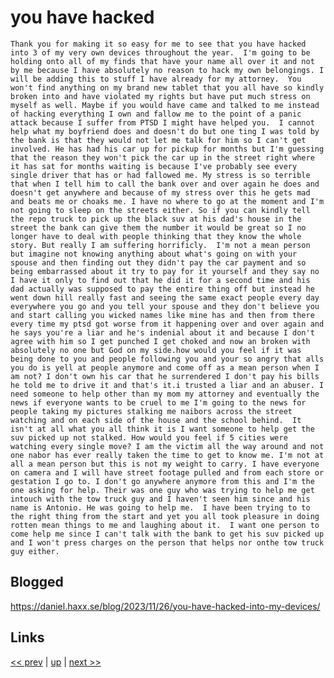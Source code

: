 # you have hacked

    Thank you for making it so easy for me to see that you have hacked
    into 3 of my very own devices throughout the year.  I'm going to be
    holding onto all of my finds that have your name all over it and not
    by me because I have absolutely no reason to hack my own belongings. I
    will be adding this to stuff I have already for my attorney.  You
    won't find anything on my brand new tablet that you all have so kindly
    broken into and have violated my rights but have put much stress on
    myself as well. Maybe if you would have came and talked to me instead
    of hacking everything I own and fallow me to the point of a panic
    attack because I suffer from PTSD I might have helped you.  I cannot
    help what my boyfriend does and doesn't do but one ting I was told by
    the bank is that they would not let me talk for him so I can't get
    involved. He has had his car up for pickup for months but I'm guessing
    that the reason they won't pick the car up in the street right where
    it has sat for months waiting is because I've probably see every
    single driver that has or had fallowed me. My stress is so terrible
    that when I tell him to call the bank over and over again he does and
    doesn't get anywhere and because of my stress over this he gets mad
    and beats me or choaks me. I have no where to go at the moment and I'm
    not going to sleep on the streets either. So if you can kindly tell
    the repo truck to pick up the black suv at his dad's house in the
    street the bank can give them the number it would be great so I no
    longer have to deal with people thinking that they know the whole
    story. But really I am suffering horrificly.  I'm not a mean person
    but imagine not knowing anything about what's going on with your
    spouse and then finding out they didn't pay the car payment and so
    being embarrassed about it try to pay for it yourself and they say no
    I have it only to find out that he did it for a second time and his
    dad actually was supposed to pay the entire thing off but instead he
    went down hill really fast and seeing the same exact people every day
    everywhere you go and you tell your spouse and they don't believe you
    and start calling you wicked names like mine has and then from there
    every time my ptsd got worse from it happening over and over again and
    he says you're a liar and he's indenial about it and because I don't
    agree with him so I get punched I get choked and now an broken with
    absolutely no one but God on my side.how would you feel if it was
    being done to you and people following you and your so angry that alls
    you do is yell at people anymore and come off as a mean person when I
    am not? I don't own his car that he surrendered I don't pay his bills
    he told me to drive it and that's it.i trusted a liar and an abuser. I
    need someone to help other than my mom my attorney and eventually the
    news if everyone wants to be cruel to me I'm going to the news for
    people taking my pictures stalking me naibors across the street
    watching and on each side of the house and the school behind.  It
    isn't at all what you all think it is I want someone to help get the
    suv picked up not stalked. How would you feel if 5 cities were
    watching every single move? I am the victim all the way around and not
    one nabor has ever really taken the time to get to know me. I'm not at
    all a mean person but this is not my weight to carry. I have everyone
    on camera and I will have street footage pulled and from each store or
    gestation I go to. I don't go anywhere anymore from this and I'm the
    one asking for help. Their was one guy who was trying to help me get
    intouch with the tow truck guy and I haven't seen him since and his
    name is Antonio. He was going to help me.  I have been trying to to
    the right thing from the start and yet you all took pleasure in doing
    rotten mean things to me and laughing about it.  I want one person to
    come help me since I can't talk with the bank to get his suv picked up
    and I won't press charges on the person that helps nor onthe tow truck
    guy either.

## Blogged

<https://daniel.haxx.se/blog/2023/11/26/you-have-hacked-into-my-devices/>

## Links

[<< prev](2023-10-03.md) | [up](../) | [next >> ](../2024/2024-03-17.md)
